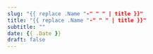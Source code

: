 ```yaml
---
slug: "{{ replace .Name "-" " " | title }}"
title: "{{ replace .Name "-" " " | title }}"
subtitle: ""
date: {{ .Date }}
draft: false
---
```



